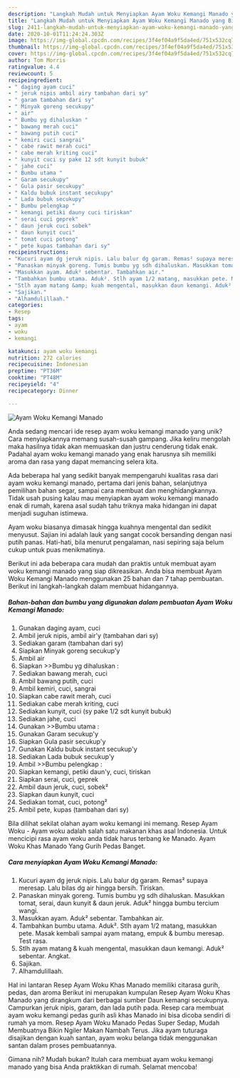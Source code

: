 ```yaml
---
description: "Langkah Mudah untuk Menyiapkan Ayam Woku Kemangi Manado yang Bikin Ngiler"
title: "Langkah Mudah untuk Menyiapkan Ayam Woku Kemangi Manado yang Bikin Ngiler"
slug: 2411-langkah-mudah-untuk-menyiapkan-ayam-woku-kemangi-manado-yang-bikin-ngiler
date: 2020-10-01T11:24:24.303Z
image: https://img-global.cpcdn.com/recipes/3f4ef04a9f5da4ed/751x532cq70/ayam-woku-kemangi-manado-foto-resep-utama.jpg
thumbnail: https://img-global.cpcdn.com/recipes/3f4ef04a9f5da4ed/751x532cq70/ayam-woku-kemangi-manado-foto-resep-utama.jpg
cover: https://img-global.cpcdn.com/recipes/3f4ef04a9f5da4ed/751x532cq70/ayam-woku-kemangi-manado-foto-resep-utama.jpg
author: Tom Morris
ratingvalue: 4.4
reviewcount: 5
recipeingredient:
- " daging ayam cuci"
- " jeruk nipis ambil airy tambahan dari sy"
- " garam tambahan dari sy"
- " Minyak goreng secukupy"
- " air"
- " Bumbu yg dihaluskan "
- " bawang merah cuci"
- " bawang putih cuci"
- " kemiri cuci sangrai"
- " cabe rawit merah cuci"
- " cabe merah kriting cuci"
- " kunyit cuci sy pake 12 sdt kunyit bubuk"
- " jahe cuci"
- " Bumbu utama "
- " Garam secukupy"
- " Gula pasir secukupy"
- " Kaldu bubuk instant secukupy"
- " Lada bubuk secukupy"
- " Bumbu pelengkap "
- " kemangi petiki dauny cuci tiriskan"
- " serai cuci geprek"
- " daun jeruk cuci sobek"
- " daun kunyit cuci"
- " tomat cuci potong"
- " pete kupas tambahan dari sy"
recipeinstructions:
- "Kucuri ayam dg jeruk nipis. Lalu balur dg garam. Remas² supaya meresap. Lalu bilas dg air hingga bersih. Tiriskan."
- "Panaskan minyak goreng. Tumis bumbu yg sdh dihaluskan. Masukkan tomat, serai, daun kunyit &amp; daun jeruk. Aduk² hingga bumbu tercium wangi."
- "Masukkan ayam. Aduk² sebentar. Tambahkan air."
- "Tambahkan bumbu utama. Aduk². Stlh ayam 1/2 matang, masukkan pete. Masak kembali sampai ayam matang, empuk &amp; bumbu meresap. Test rasa."
- "Stlh ayam matang &amp; kuah mengental, masukkan daun kemangi. Aduk² sebentar. Angkat."
- "Sajikan."
- "Alhamdulillaah."
categories:
- Resep
tags:
- ayam
- woku
- kemangi

katakunci: ayam woku kemangi 
nutrition: 272 calories
recipecuisine: Indonesian
preptime: "PT36M"
cooktime: "PT48M"
recipeyield: "4"
recipecategory: Dinner

---
```



![Ayam Woku Kemangi Manado](https://img-global.cpcdn.com/recipes/3f4ef04a9f5da4ed/751x532cq70/ayam-woku-kemangi-manado-foto-resep-utama.jpg)

Anda sedang mencari ide resep ayam woku kemangi manado yang unik? Cara menyiapkannya memang susah-susah gampang. Jika keliru mengolah maka hasilnya tidak akan memuaskan dan justru cenderung tidak enak. Padahal ayam woku kemangi manado yang enak harusnya sih memiliki aroma dan rasa yang dapat memancing selera kita.

Ada beberapa hal yang sedikit banyak mempengaruhi kualitas rasa dari ayam woku kemangi manado, pertama dari jenis bahan, selanjutnya pemilihan bahan segar, sampai cara membuat dan menghidangkannya. Tidak usah pusing kalau mau menyiapkan ayam woku kemangi manado enak di rumah, karena asal sudah tahu triknya maka hidangan ini dapat menjadi suguhan istimewa.

Ayam woku biasanya dimasak hingga kuahnya mengental dan sedikit menyusut. Sajian ini adalah lauk yang sangat cocok bersanding dengan nasi putih panas. Hati-hati, bila menurut pengalaman, nasi sepiring saja belum cukup untuk puas menikmatinya.


Berikut ini ada beberapa cara mudah dan praktis untuk membuat ayam woku kemangi manado yang siap dikreasikan. Anda bisa membuat Ayam Woku Kemangi Manado menggunakan 25 bahan dan 7 tahap pembuatan. Berikut ini langkah-langkah dalam membuat hidangannya.

<!--inarticleads1-->

##### Bahan-bahan dan bumbu yang digunakan dalam pembuatan Ayam Woku Kemangi Manado:

1. Gunakan  daging ayam, cuci
1. Ambil  jeruk nipis, ambil air&#39;y (tambahan dari sy)
1. Sediakan  garam (tambahan dari sy)
1. Siapkan  Minyak goreng secukup&#39;y
1. Ambil  air
1. Siapkan  &gt;&gt;Bumbu yg dihaluskan :
1. Sediakan  bawang merah, cuci
1. Ambil  bawang putih, cuci
1. Ambil  kemiri, cuci, sangrai
1. Siapkan  cabe rawit merah, cuci
1. Sediakan  cabe merah kriting, cuci
1. Sediakan  kunyit, cuci (sy pake 1/2 sdt kunyit bubuk)
1. Sediakan  jahe, cuci
1. Gunakan  &gt;&gt;Bumbu utama :
1. Gunakan  Garam secukup&#39;y
1. Siapkan  Gula pasir secukup&#39;y
1. Gunakan  Kaldu bubuk instant secukup&#39;y
1. Sediakan  Lada bubuk secukup&#39;y
1. Ambil  &gt;&gt;Bumbu pelengkap :
1. Siapkan  kemangi, petiki daun&#39;y, cuci, tiriskan
1. Siapkan  serai, cuci, geprek
1. Ambil  daun jeruk, cuci, sobek²
1. Siapkan  daun kunyit, cuci
1. Sediakan  tomat, cuci, potong²
1. Ambil  pete, kupas (tambahan dari sy)


Bila dilihat sekilat olahan ayam woku kemangi ini memang. Resep Ayam Woku - Ayam woku adalah salah satu makanan khas asal Indonesia. Untuk mencicipi rasa ayam woku anda tidak harus terbang ke Manado. Ayam Woku Khas Manado Yang Gurih Pedas Banget. 

<!--inarticleads2-->

##### Cara menyiapkan Ayam Woku Kemangi Manado:

1. Kucuri ayam dg jeruk nipis. Lalu balur dg garam. Remas² supaya meresap. Lalu bilas dg air hingga bersih. Tiriskan.
1. Panaskan minyak goreng. Tumis bumbu yg sdh dihaluskan. Masukkan tomat, serai, daun kunyit &amp; daun jeruk. Aduk² hingga bumbu tercium wangi.
1. Masukkan ayam. Aduk² sebentar. Tambahkan air.
1. Tambahkan bumbu utama. Aduk². Stlh ayam 1/2 matang, masukkan pete. Masak kembali sampai ayam matang, empuk &amp; bumbu meresap. Test rasa.
1. Stlh ayam matang &amp; kuah mengental, masukkan daun kemangi. Aduk² sebentar. Angkat.
1. Sajikan.
1. Alhamdulillaah.


Hal ini lantaran Resep Ayam Woku Khas Manado memiliki citarasa gurih, pedas, dan aroma Berikut ini merupakan kumpulan Resep Ayam Woku Khas Manado yang dirangkum dari berbagai sumber Daun kemangi secukupnya. Campurkan jeruk nipis, garam, dan lada putih pada. Resep cara membuat ayam woku kemangi pedas gurih asli khas Manado ini bisa dicoba sendiri di rumah ya mom. Resep Ayam Woku Manado Pedas Super Sedap, Mudah Membuatnya Bikin Ngiler Makan Nambah Terus. Jika ayam tuturaga disajikan dengan kuah santan, ayam woku belanga tidak menggunakan santan dalam proses pembuatannya. 

Gimana nih? Mudah bukan? Itulah cara membuat ayam woku kemangi manado yang bisa Anda praktikkan di rumah. Selamat mencoba!
